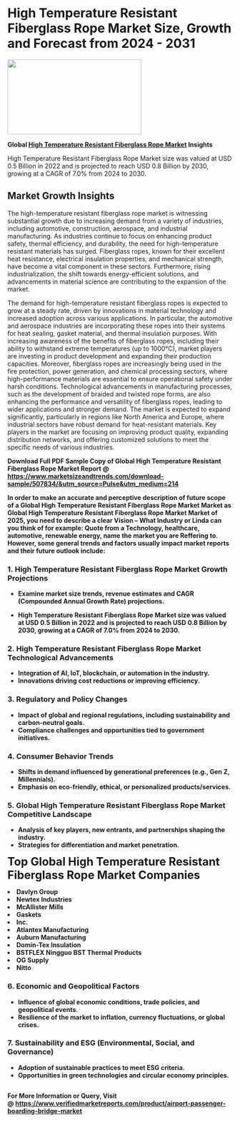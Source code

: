 <H1>High Temperature Resistant Fiberglass Rope Market Size, Growth and Forecast from 2024 - 2031</H1><img class="aligncenter size-medium wp-image-584254" src="https://thirdeyenews.in/wp-content/uploads/2024/09/Global-Market-Research-300x168.jpeg" alt="" width="300" height="168" /><p><strong>Global&nbsp;<a href="https://www.marketsizeandtrends.com/download-sample/507834/&amp;utm_source=Pulse&amp;utm_medium=214">High Temperature Resistant Fiberglass Rope Market</a> Insights</strong></p><p>High Temperature Resistant Fiberglass Rope Market size was valued at USD 0.5 Billion in 2022 and is projected to reach USD 0.8 Billion by 2030, growing at a CAGR of 7.0% from 2024 to 2030.</p><p><h2>Market Growth Insights</h2> <p>The high-temperature resistant fiberglass rope market is witnessing substantial growth due to increasing demand from a variety of industries, including automotive, construction, aerospace, and industrial manufacturing. As industries continue to focus on enhancing product safety, thermal efficiency, and durability, the need for high-temperature resistant materials has surged. Fiberglass ropes, known for their excellent heat resistance, electrical insulation properties, and mechanical strength, have become a vital component in these sectors. Furthermore, rising industrialization, the shift towards energy-efficient solutions, and advancements in material science are contributing to the expansion of the market.</p> <p><strong></strong></p> <p>The demand for high-temperature resistant fiberglass ropes is expected to grow at a steady rate, driven by innovations in material technology and increased adoption across various applications. In particular, the automotive and aerospace industries are incorporating these ropes into their systems for heat sealing, gasket material, and thermal insulation purposes. With increasing awareness of the benefits of fiberglass ropes, including their ability to withstand extreme temperatures (up to 1000°C), market players are investing in product development and expanding their production capacities. Moreover, fiberglass ropes are increasingly being used in the fire protection, power generation, and chemical processing sectors, where high-performance materials are essential to ensure operational safety under harsh conditions. Technological advancements in manufacturing processes, such as the development of braided and twisted rope forms, are also enhancing the performance and versatility of fiberglass ropes, leading to wider applications and stronger demand. The market is expected to expand significantly, particularly in regions like North America and Europe, where industrial sectors have robust demand for heat-resistant materials. Key players in the market are focusing on improving product quality, expanding distribution networks, and offering customized solutions to meet the specific needs of various industries. <p><strong></p><p><span class=""><strong>Download Full PDF Sample Copy of Global High Temperature Resistant Fiberglass Rope Market Report</strong> @ <a href="https://www.marketsizeandtrends.com/download-sample/507834/&amp;utm_source=Pulse&amp;utm_medium=214" target="_blank">https://www.marketsizeandtrends.com/download-sample/507834/&amp;utm_source=Pulse&amp;utm_medium=214</a></span></p><p>In order to make an accurate and perceptive description of future scope of a Global&nbsp;High Temperature Resistant Fiberglass Rope Market Market as Global&nbsp;High Temperature Resistant Fiberglass Rope Market Market of 2025, you need to describe a clear Vision &ndash; What Industry or Linda can you think of for example: Quote from a Technology, healthcare, automotive, renewable energy, name the market you are Reffering to. However, some general trends and factors usually impact market reports and their future outlook include:</p><h3>1.&nbsp;<strong>High Temperature Resistant Fiberglass Rope Market Growth Projections</strong></h3><ul><li>Examine market size trends, revenue estimates and CAGR (Compounded Annual Growth Rate) projections.</li><li><p>High Temperature Resistant Fiberglass Rope Market size was valued at USD 0.5 Billion in 2022 and is projected to reach USD 0.8 Billion by 2030, growing at a CAGR of 7.0% from 2024 to 2030.</p></li></ul><h3>2.&nbsp;<strong>High Temperature Resistant Fiberglass Rope Market Technological Advancements</strong></h3><ul><li>Integration of AI, IoT, blockchain, or automation in the industry.</li><li>Innovations driving cost reductions or improving efficiency.</li></ul><h3>3.&nbsp;<strong>Regulatory and Policy Changes</strong></h3><ul><li>Impact of global and regional regulations, including sustainability and carbon-neutral goals.</li><li>Compliance challenges and opportunities tied to government initiatives.</li></ul><h3>4.&nbsp;<strong>Consumer Behavior Trends</strong></h3><ul><li>Shifts in demand influenced by generational preferences (e.g., Gen Z, Millennials).</li><li>Emphasis on eco-friendly, ethical, or personalized products/services.</li></ul><h3>5.&nbsp;<strong>Global High Temperature Resistant Fiberglass Rope Market Competitive Landscape</strong></h3><ul><li>Analysis of key players, new entrants, and partnerships shaping the industry.</li><li>Strategies for differentiation and market penetration.</li></ul><p data-pm-slice="1 1 []"><span style="color: inherit; font-family: inherit; font-size: 25px;">Top Global High Temperature Resistant Fiberglass Rope Market Companies</span></p><div class="" data-test-id=""><p><li>Davlyn Group</li><li> Newtex Industries</li><li> McAllister Mills</li><li> Gaskets</li><li> Inc.</li><li> Atlantex Manufacturing</li><li> Auburn Manufacturing</li><li> Domin-Tex Insulation</li><li> BSTFLEX Ningguo BST Thermal Products</li><li> OG Supply</li><li> Nitto</li></p></div><h3>6.&nbsp;<strong>Economic and Geopolitical Factors</strong></h3><ul><li>Influence of global economic conditions, trade policies, and geopolitical events.</li><li>Resilience of the market to inflation, currency fluctuations, or global crises.</li></ul><h3>7.&nbsp;<strong>Sustainability and ESG (Environmental, Social, and Governance)</strong></h3><ul><li>Adoption of sustainable practices to meet ESG criteria.</li><li>Opportunities in green technologies and circular economy principles.</li></ul><h2><strong style="font-size: 14px;">For More Information or Query, Visit @&nbsp;</strong><a style="background-color: #ffffff; font-size: 14px;" href="https://www.marketsizeandtrends.com/report/high-temperature-resistant-fiberglass-rope-market/" target="_blank">https://www.verifiedmarketreports.com/product/airport-passenger-boarding-bridge-market</a></h2>
